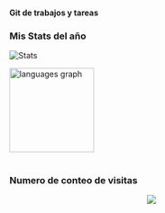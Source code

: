 #### Git de trabajos y tareas

### Mis Stats del año
![Stats](https://github-readme-stats.vercel.app/api?username=PaulSV123&theme=dark&show_icons=true&bg_color=1a1a1a&icon_color=a0ffff)
<div>  
 <img src="https://github-readme-stats-sigma-five.vercel.app/api/top-langs?locale=es&hide_title=false&layout=compact&card_width=320&langs_count=6&theme=vision-friendly-dark&hide_border=false&username=PaulSV123" height="150" alt="languages graph"  />
</div>

<br/>

### Numero de conteo de visitas

<div align="center">
  <img src="https://profile-counter.glitch.me/PaulSV123/count.svg?"  />
</div>

</div>

<!--
**PaulSV123/PaulSV123** is a ✨ _special_ ✨ repository because its `README.md` (this file) appears on your GitHub profile.

Here are some ideas to get you started:

- 🔭 I’m currently working on ...
- 🌱 I’m currently learning ...
- 👯 I’m looking to collaborate on ...
- 🤔 I’m looking for help with ...
- 💬 Ask me about ...
- 📫 How to reach me: ...
- 😄 Pronouns: ...
- ⚡ Fun fact: ...
-->

